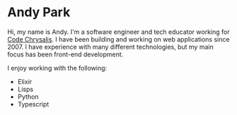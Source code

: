 # Andy Park

Hi, my name is Andy. I'm a software engineer and tech educator working for [Code Chrysalis](https://www.codechrysalis.io/). I have been building and working on web applications since 2007. I have experience with many different technologies, but my main focus has been front-end development.

I enjoy working with the following:
- Elixir
- Lisps
- Python
- Typescript
